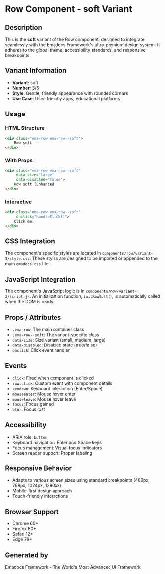 # Row Component - soft Variant

## Description
This is the **soft** variant of the Row component, designed to integrate seamlessly with the Emadocs Framework's ultra-premium design system. It adheres to the global theme, accessibility standards, and responsive breakpoints.

## Variant Information
- **Variant**: soft
- **Number**: 3/5
- **Style**: Gentle, friendly appearance with rounded corners
- **Use Case**: User-friendly apps, educational platforms

## Usage

### HTML Structure
```html
<div class="ema-row ema-row--soft">
    Row soft
</div>
```

### With Props
```html
<div class="ema-row ema-row--soft" 
     data-size="large" 
     data-disabled="false">
    Row soft (Enhanced)
</div>
```

### Interactive
```html
<div class="ema-row ema-row--soft" 
     onclick="handleClick()">
    Click me!
</div>
```

## CSS Integration
The component's specific styles are located in `components/row/variant-3/style.css`. These styles are designed to be imported or appended to the main `emadocs.css` file.

## JavaScript Integration
The component's JavaScript logic is in `components/row/variant-3/script.js`. An initialization function, `initRowSoft()`, is automatically called when the DOM is ready.

## Props / Attributes
- `.ema-row`: The main container class
- `.ema-row--soft`: The variant-specific class
- `data-size`: Size variant (small, medium, large)
- `data-disabled`: Disabled state (true/false)
- `onclick`: Click event handler

## Events
- `click`: Fired when component is clicked
- `row:click`: Custom event with component details
- `keydown`: Keyboard interaction (Enter/Space)
- `mouseenter`: Mouse hover enter
- `mouseleave`: Mouse hover leave
- `focus`: Focus gained
- `blur`: Focus lost

## Accessibility
- ARIA role: `button`
- Keyboard navigation: Enter and Space keys
- Focus management: Visual focus indicators
- Screen reader support: Proper labeling

## Responsive Behavior
- Adapts to various screen sizes using standard breakpoints (480px, 768px, 1024px, 1280px)
- Mobile-first design approach
- Touch-friendly interactions

## Browser Support
- Chrome 60+
- Firefox 60+
- Safari 12+
- Edge 79+

## Generated by
Emadocs Framework - The World's Most Advanced UI Framework
